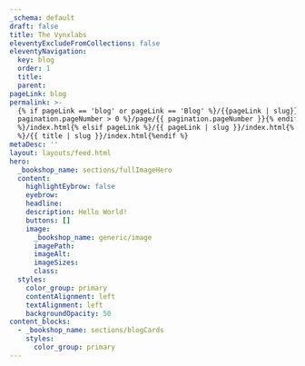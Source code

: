 ```yaml
---
_schema: default
draft: false
title: The Vynxlabs
eleventyExcludeFromCollections: false
eleventyNavigation:
  key: blog
  order: 1
  title:
  parent:
pageLink: blog
permalink: >-
  {% if pageLink == 'blog' or pageLink == 'Blog' %}/{{pageLink | slug}}{% if
  pagination.pageNumber > 0 %}/page/{{ pagination.pageNumber }}{% endif
  %}/index.html{% elsif pageLink %}/{{ pageLink | slug }}/index.html{% else
  %}/{{ title | slug }}/index.html{%endif %}
metaDesc: ''
layout: layouts/feed.html
hero:
  _bookshop_name: sections/fullImageHero
  content:
    highlightEybrow: false
    eyebrow:
    headline:
    description: Hello World!
    buttons: []
    image:
      _bookshop_name: generic/image
      imagePath:
      imageAlt:
      imageSizes:
      class:
  styles:
    color_group: primary
    contentAlignment: left
    textAlignment: left
    backgroundOpacity: 50
content_blocks:
  - _bookshop_name: sections/blogCards
    styles:
      color_group: primary
---
```

